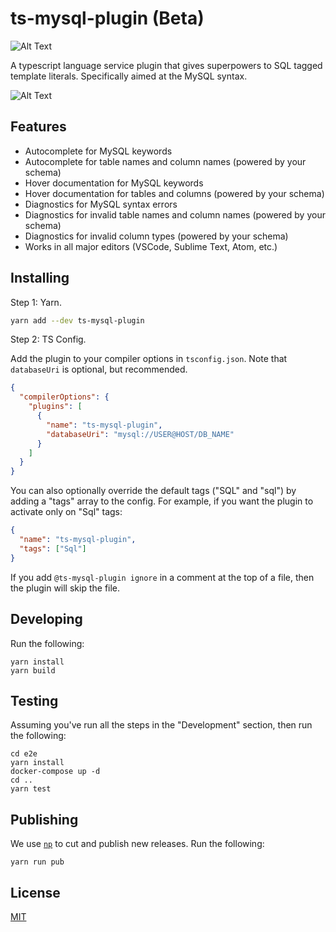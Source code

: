 # ts-mysql-plugin (Beta)

![Alt Text](https://github.com/segmentio/ts-mysql-plugin/workflows/CI/badge.svg)

A typescript language service plugin that gives superpowers to SQL tagged template literals. Specifically aimed at the MySQL syntax.

![Alt Text](https://github.com/segmentio/ts-mysql-plugin/raw/master/.github/demo.gif)

## Features

- Autocomplete for MySQL keywords
- Autocomplete for table names and column names (powered by your schema)
- Hover documentation for MySQL keywords
- Hover documentation for tables and columns (powered by your schema)
- Diagnostics for MySQL syntax errors
- Diagnostics for invalid table names and column names (powered by your schema)
- Diagnostics for invalid column types (powered by your schema)
- Works in all major editors (VSCode, Sublime Text, Atom, etc.)

## Installing

Step 1: Yarn.

```sh
yarn add --dev ts-mysql-plugin
```

Step 2: TS Config.

Add the plugin to your compiler options in `tsconfig.json`. Note that `databaseUri` is optional, but recommended.

```json
{
  "compilerOptions": {
    "plugins": [
      {
        "name": "ts-mysql-plugin",
        "databaseUri": "mysql://USER@HOST/DB_NAME"
      }
    ]
  }
}
```

You can also optionally override the default tags ("SQL" and "sql") by adding a "tags" array to the config. For example, if you want the plugin to activate only on "Sql" tags:

```json
{
  "name": "ts-mysql-plugin",
  "tags": ["Sql"]
}
```

If you add `@ts-mysql-plugin ignore` in a comment at the top of a file, then the plugin will skip the file.

## Developing

Run the following:

```shell
yarn install
yarn build
```

## Testing

Assuming you've run all the steps in the "Development" section, then run the following:

```shell
cd e2e
yarn install
docker-compose up -d
cd ..
yarn test
```

## Publishing

We use [`np`](https://github.com/sindresorhus/np) to cut and publish new releases. Run the following:

```shell
yarn run pub
```

## License

[MIT](https://tldrlegal.com/license/mit-license)

